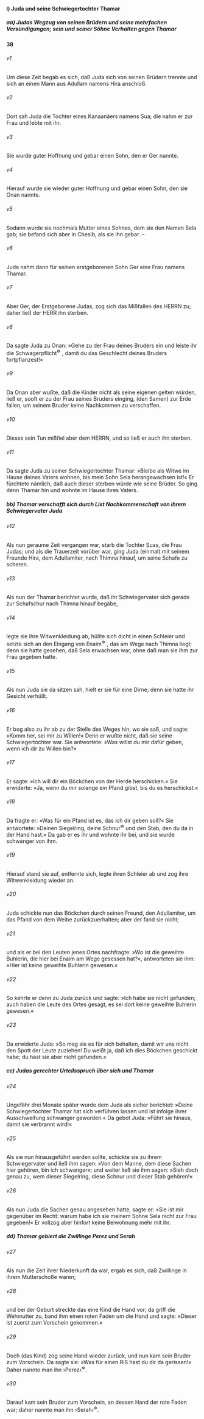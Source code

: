 #### l) Juda und seine Schwiegertochter Thamar

##### aa) Judas Wegzug von seinen Brüdern und seine mehrfachen Versündigungen; sein und seiner Söhne Verhalten gegen Thamar

__38__

###### v1
Um diese Zeit begab es sich, daß Juda sich von seinen Brüdern trennte und sich an einen Mann aus Adullam namens Hira anschloß.

###### v2
Dort sah Juda die Tochter eines Kanaanäers namens Sua; die nahm er zur Frau und lebte mit ihr.

###### v3
Sie wurde guter Hoffnung und gebar einen Sohn, den er Ger nannte.

###### v4
Hierauf wurde sie wieder guter Hoffnung und gebar einen Sohn, den sie Onan nannte.

###### v5
Sodann wurde sie nochmals Mutter eines Sohnes, dem sie den Namen Sela gab; sie befand sich aber in Chesib, als sie ihn gebar. –

###### v6
Juda nahm dann für seinen erstgeborenen Sohn Ger eine Frau namens Thamar.

###### v7
Aber Ger, der Erstgeborene Judas, zog sich das Mißfallen des HERRN zu; daher ließ der HERR ihn sterben.

###### v8
Da sagte Juda zu Onan: »Gehe zu der Frau deines Bruders ein und leiste ihr die Schwagerpflicht<sup title="= vollziehe mit ihr die Schwagerehe; vgl. 5.Mose 25,5-10">&#x2732;</sup>
, damit du das Geschlecht deines Bruders fortpflanzest!«

###### v9
Da Onan aber wußte, daß die Kinder nicht als seine eigenen gelten würden, ließ er, sooft er zu der Frau seines Bruders einging, (den Samen) zur Erde fallen, um seinem Bruder keine Nachkommen zu verschaffen.

###### v10
Dieses sein Tun mißfiel aber dem HERRN, und so ließ er auch ihn sterben.

###### v11
Da sagte Juda zu seiner Schwiegertochter Thamar: »Bleibe als Witwe im Hause deines Vaters wohnen, bis mein Sohn Sela herangewachsen ist!« Er fürchtete nämlich, daß auch dieser sterben würde wie seine Brüder. So ging denn Thamar hin und wohnte im Hause ihres Vaters.

##### bb) Thamar verschafft sich durch List Nachkommenschaft von ihrem Schwiegervater Juda


###### v12
Als nun geraume Zeit vergangen war, starb die Tochter Suas, die Frau Judas; und als die Trauerzeit vorüber war, ging Juda (einmal) mit seinem Freunde Hira, dem Adullamiter, nach Thimna hinauf, um seine Schafe zu scheren.

###### v13
Als nun der Thamar berichtet wurde, daß ihr Schwiegervater sich gerade zur Schafschur nach Thimna hinauf begäbe,

###### v14
legte sie ihre Witwenkleidung ab, hüllte sich dicht in einen Schleier und setzte sich an den Eingang von Enaim<sup title="d.h. Zweibrunn">&#x2732;</sup>
, das am Wege nach Thimna liegt; denn sie hatte gesehen, daß Sela erwachsen war, ohne daß man sie ihm zur Frau gegeben hatte.

###### v15
Als nun Juda sie da sitzen sah, hielt er sie für eine Dirne; denn sie hatte ihr Gesicht verhüllt.

###### v16
Er bog also zu ihr ab zu der Stelle des Weges hin, wo sie saß, und sagte: »Komm her, sei mir zu Willen!« Denn er wußte nicht, daß sie seine Schwiegertochter war. Sie antwortete: »Was willst du mir dafür geben, wenn ich dir zu Willen bin?«

###### v17
Er sagte: »Ich will dir ein Böckchen von der Herde herschicken.« Sie erwiderte: »Ja, wenn du mir solange ein Pfand gibst, bis du es herschickst.«

###### v18
Da fragte er: »Was für ein Pfand ist es, das ich dir geben soll?« Sie antwortete: »Deinen Siegelring, deine Schnur<sup title="= Halskette">&#x2732;</sup>
 und den Stab, den du da in der Hand hast.« Da gab er es ihr und wohnte ihr bei, und sie wurde schwanger von ihm.

###### v19
Hierauf stand sie auf, entfernte sich, legte ihren Schleier ab und zog ihre Witwenkleidung wieder an.

###### v20
Juda schickte nun das Böckchen durch seinen Freund, den Adullamiter, um das Pfand von dem Weibe zurückzuerhalten; aber der fand sie nicht;

###### v21
und als er bei den Leuten jenes Ortes nachfragte: »Wo ist die geweihte Buhlerin, die hier bei Enaim am Wege gesessen hat?«, antworteten sie ihm: »Hier ist keine geweihte Buhlerin gewesen.«

###### v22
So kehrte er denn zu Juda zurück und sagte: »Ich habe sie nicht gefunden; auch haben die Leute des Ortes gesagt, es sei dort keine geweihte Buhlerin gewesen.«

###### v23
Da erwiderte Juda: »So mag sie es für sich behalten, damit wir uns nicht den Spott der Leute zuziehen! Du weißt ja, daß ich dies Böckchen geschickt habe; du hast sie aber nicht gefunden.«

##### cc) Judas gerechter Urteilsspruch über sich und Thamar


###### v24
Ungefähr drei Monate später wurde dem Juda als sicher berichtet: »Deine Schwiegertochter Thamar hat sich verführen lassen und ist infolge ihrer Ausschweifung schwanger geworden.« Da gebot Juda: »Führt sie hinaus, damit sie verbrannt wird!«

###### v25
Als sie nun hinausgeführt werden sollte, schickte sie zu ihrem Schwiegervater und ließ ihm sagen: »Von dem Manne, dem diese Sachen hier gehören, bin ich schwanger«; und weiter ließ sie ihm sagen: »Sieh doch genau zu, wem dieser Siegelring, diese Schnur und dieser Stab gehören!«

###### v26
Als nun Juda die Sachen genau angesehen hatte, sagte er: »Sie ist mir gegenüber im Recht: warum habe ich sie meinem Sohne Sela nicht zur Frau gegeben!« Er vollzog aber hinfort keine Beiwohnung mehr mit ihr.

##### dd) Thamar gebiert die Zwillinge Perez und Serah


###### v27
Als nun die Zeit ihrer Niederkunft da war, ergab es sich, daß Zwillinge in ihrem Mutterschoße waren;

###### v28
und bei der Geburt streckte das eine Kind die Hand vor; da griff die Wehmutter zu, band ihm einen roten Faden um die Hand und sagte: »Dieser ist zuerst zum Vorschein gekommen.«

###### v29
Doch (das Kind) zog seine Hand wieder zurück, und nun kam sein Bruder zum Vorschein. Da sagte sie: »Was für einen Riß hast du dir da gerissen!« Daher nannte man ihn ›Perez‹<sup title="d.h. Riß">&#x2732;</sup>.

###### v30
Darauf kam sein Bruder zum Vorschein, an dessen Hand der rote Faden war; daher nannte man ihn ›Serah‹<sup title="d.h. Glanz, rot">&#x2732;</sup>.